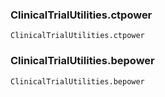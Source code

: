 
### ClinicalTrialUtilities.ctpower
```@docs
ClinicalTrialUtilities.ctpower
```

### ClinicalTrialUtilities.bepower
```@docs
ClinicalTrialUtilities.bepower
```
